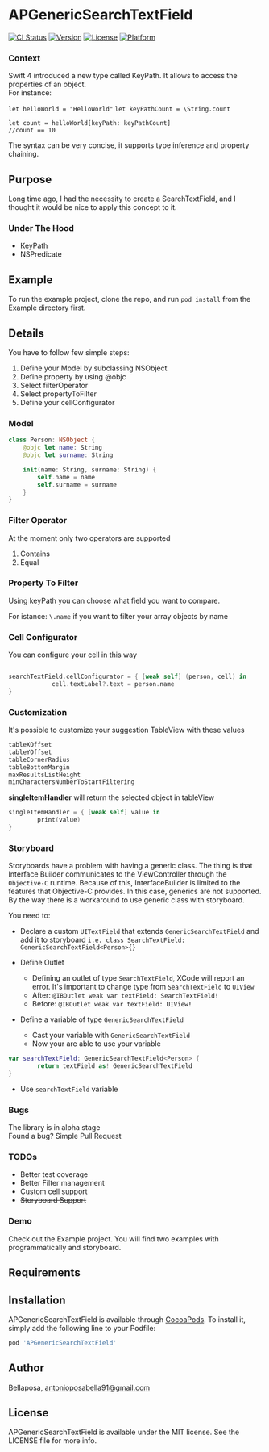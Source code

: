 # APGenericSearchTextField

[![CI Status](https://img.shields.io/travis/Bellaposa/APGenericSearchTextField.svg?style=flat)](https://travis-ci.org/Bellaposa/APGenericSearchTextField)
[![Version](https://img.shields.io/cocoapods/v/APGenericSearchTextField.svg?style=flat)](https://cocoapods.org/pods/APGenericSearchTextField)
[![License](https://img.shields.io/cocoapods/l/APGenericSearchTextField.svg?style=flat)](https://cocoapods.org/pods/APGenericSearchTextField)
[![Platform](https://img.shields.io/cocoapods/p/APGenericSearchTextField.svg?style=flat)](https://cocoapods.org/pods/APGenericSearchTextField)

### Context

Swift 4 introduced a new type called KeyPath. It allows to access the properties of an object.  
For instance:

`let helloWorld = "HelloWorld"`
`let keyPathCount = \String.count`

`let count = helloWorld[keyPath: keyPathCount]`  
`//count == 10`  

The syntax can be very concise, it supports type inference and property chaining.

## Purpose
Long time ago, I had the necessity to create a SearchTextField, and I thought it would be nice to apply this concept to it.  

### Under The Hood
* KeyPath
* NSPredicate 

## Example

To run the example project, clone the repo, and run `pod install` from the Example directory first.

## Details
You have to follow few simple steps:  

1.  Define your Model by subclassing NSObject
1.  Define property by using @objc 
1.  Select filterOperator 
1.  Select propertyToFilter
2. 	 Define your cellConfigurator

### Model 
``` swift
class Person: NSObject {
	@objc let name: String
	@objc let surname: String

	init(name: String, surname: String) {
		self.name = name
		self.surname = surname
	}
}
```
### Filter Operator
At the moment only two operators are supported

1. Contains 
2. Equal

### Property To Filter
Using keyPath you can choose what field you want to compare.

For istance: `\.name` if you want to filter your array objects by name 


### Cell Configurator

You can configure your cell in this way  

```swift 

searchTextField.cellConfigurator = { [weak self] (person, cell) in
			cell.textLabel?.text = person.name
}
```

### Customization
It's possible to customize your suggestion TableView with these values

``` swift 
tableXOffset
tableYOffset
tableCornerRadius
tableBottomMargin
maxResultsListHeight
minCharactersNumberToStartFiltering
```

**singleItemHandler** will return the selected object in tableView

```swift 
singleItemHandler = { [weak self] value in
		print(value)
}
```

### Storyboard
Storyboards have a problem with having a generic class. The thing is that Interface Builder communicates to the ViewController through the `Objective-C` runtime. Because of this, InterfaceBuilder is limited to the features that Objective-C provides. In this case, generics are not supported. By the way there is a workaround to use generic class with storyboard.  

You need to:  

* Declare a custom `UITextField` that extends `GenericSearchTextField` and add it to storyboard
`i.e. class SearchTextField: GenericSearchTextField<Person>{}`
* Define Outlet 
	- Defining an outlet of type `SearchTextField`, XCode will report an error. It's important to change type from `SearchTextField` to `UIView`
	- After: `@IBOutlet weak var textField: SearchTextField!`
	- Before: `@IBOutlet weak var textField: UIView!`	

* Define a variable of type `GenericSearchTextField`
 	- Cast your variable with `GenericSearchTextField`
	- Now your are able to use your variable

```swift 
var searchTextField: GenericSearchTextField<Person> {
		return textField as! GenericSearchTextField
}
```
* Use `searchTextField` variable  


### Bugs
The library is in alpha stage  
Found a bug? Simple Pull Request

### TODOs
* Better test coverage 
* Better Filter management
* Custom cell support
* <s>Storyboard Support</s>


### Demo
Check out the Example project.
You will find two examples with programmatically and storyboard.




## Requirements

## Installation

APGenericSearchTextField is available through [CocoaPods](https://cocoapods.org). To install
it, simply add the following line to your Podfile:

```ruby
pod 'APGenericSearchTextField'
```

## Author

Bellaposa, antonioposabella91@gmail.com

## License

APGenericSearchTextField is available under the MIT license. See the LICENSE file for more info.
